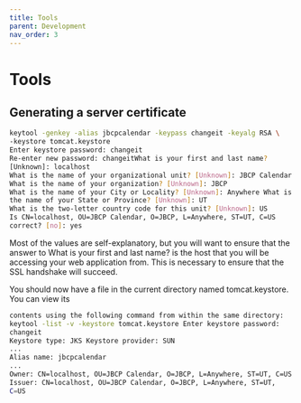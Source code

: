 ```yaml
---
title: Tools
parent: Development
nav_order: 3
---
```


# Tools
## Generating a server certificate
```bash
keytool -genkey -alias jbcpcalendar -keypass changeit -keyalg RSA \
-keystore tomcat.keystore
Enter keystore password: changeit
Re-enter new password: changeitWhat is your first and last name? 
[Unknown]: localhost
What is the name of your organizational unit? [Unknown]: JBCP Calendar 
What is the name of your organization? [Unknown]: JBCP
What is the name of your City or Locality? [Unknown]: Anywhere What is 
the name of your State or Province? [Unknown]: UT
What is the two-letter country code for this unit? [Unknown]: US
Is CN=localhost, OU=JBCP Calendar, O=JBCP, L=Anywhere, ST=UT, C=US 
correct? [no]: yes
```
Most of the values are self-explanatory, but you will want to ensure that the answer to What is your 
first and last name? is the host that you will be accessing your web application from. This is necessary 
to ensure that the SSL handshake will succeed.

You should now have a file in the current directory named tomcat.keystore. You can view its 
```bash
contents using the following command from within the same directory:
keytool -list -v -keystore tomcat.keystore Enter keystore password: 
changeit
Keystore type: JKS Keystore provider: SUN
...
Alias name: jbcpcalendar
...
Owner: CN=localhost, OU=JBCP Calendar, O=JBCP, L=Anywhere, ST=UT, C=US 
Issuer: CN=localhost, OU=JBCP Calendar, O=JBCP, L=Anywhere, ST=UT, 
C=US
```